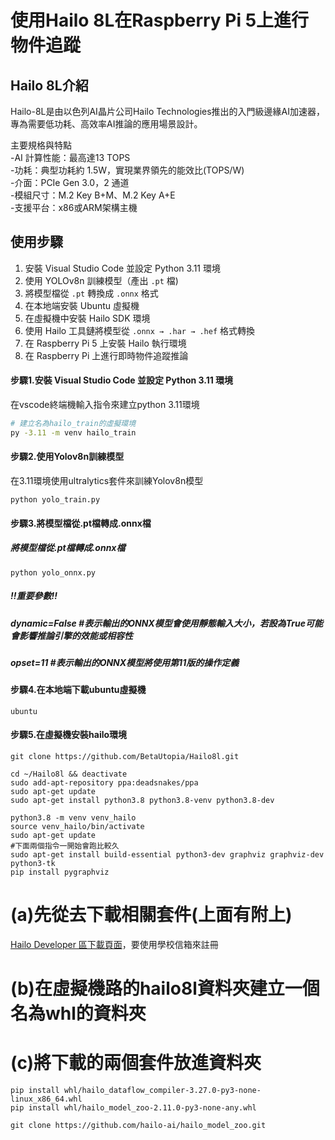 # 使用Hailo 8L在Raspberry Pi 5上進行物件追蹤

## Hailo 8L介紹

Hailo-8L是由以色列AI晶片公司Hailo Technologies推出的入門級邊緣AI加速器，專為需要低功耗、高效率AI推論的應用場景設計。

主要規格與特點<br>
-AI 計算性能：最高達13 TOPS<br>
-功耗：典型功耗約 1.5W，實現業界領先的能效比(TOPS/W)<br>
-介面：PCIe Gen 3.0，2 通道<br>
-模組尺寸：M.2 Key B+M、M.2 Key A+E<br>
-支援平台：x86或ARM架構主機<br>

## 使用步驟
1. 安裝 Visual Studio Code 並設定 Python 3.11 環境
2. 使用 YOLOv8n 訓練模型（產出 `.pt` 檔)
3. 將模型檔從 `.pt` 轉換成 `.onnx` 格式
4. 在本地端安裝 Ubuntu 虛擬機  
5. 在虛擬機中安裝 Hailo SDK 環境  
6. 使用 Hailo 工具鏈將模型從 `.onnx → .har → .hef` 格式轉換  
7. 在 Raspberry Pi 5 上安裝 Hailo 執行環境  
8. 在 Raspberry Pi 上進行即時物件追蹤推論

#### 步驟1.安裝 Visual Studio Code 並設定 Python 3.11 環境
在vscode終端機輸入指令來建立python 3.11環境

```bash
# 建立名為hailo_train的虛擬環境
py -3.11 -m venv hailo_train
```
#### 步驟2.使用Yolov8n訓練模型
在3.11環境使用ultralytics套件來訓練Yolov8n模型
```
python yolo_train.py
```
#### 步驟3.將模型檔從.pt檔轉成.onnx檔
##### 將模型檔從.pt檔轉成.onnx檔
```
python yolo_onnx.py
```
##### !!重要參數!!  
##### dynamic=False #表示輸出的ONNX模型會使用靜態輸入大小，若設為True可能會影響推論引擎的效能或相容性  
##### opset=11 #表示輸出的ONNX模型將使用第11版的操作定義
#### 步驟4.在本地端下載ubuntu虛擬機
```
ubuntu
```
#### 步驟5.在虛擬機安裝hailo環境
```
git clone https://github.com/BetaUtopia/Hailo8l.git
```
```
cd ~/Hailo8l && deactivate
sudo add-apt-repository ppa:deadsnakes/ppa
sudo apt-get update
sudo apt-get install python3.8 python3.8-venv python3.8-dev
```
```
python3.8 -m venv venv_hailo
source venv_hailo/bin/activate
sudo apt-get update
#下面兩個指令一開始會跑比較久
sudo apt-get install build-essential python3-dev graphviz graphviz-dev python3-tk
pip install pygraphviz
```
# (a)先從去下載相關套件(上面有附上)
[Hailo Developer 區下載頁面](https://hailo.ai/developer-zone/software-downloads/)，要使用學校信箱來註冊
# (b)在虛擬機路的hailo8l資料夾建立一個名為whl的資料夾
# (c)將下載的兩個套件放進資料夾
```
pip install whl/hailo_dataflow_compiler-3.27.0-py3-none-linux_x86_64.whl
pip install whl/hailo_model_zoo-2.11.0-py3-none-any.whl
```
```
git clone https://github.com/hailo-ai/hailo_model_zoo.git
```
```




